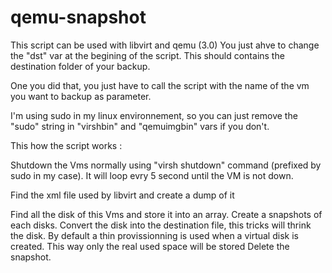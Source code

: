 # qemu-snapshot

This script can be used with libvirt and qemu (3.0)
You just ahve to change the "dst" var at the begining of the script. This should contains the destination folder of your backup.

One you did that, you just have to call the script with the name of the vm you want to backup as parameter.

I'm using sudo in my linux environnement, so you can just remove the "sudo" string in "virshbin" and "qemuimgbin" vars if you don't.

This how the script works :

Shutdown the Vms normally using "virsh shutdown" command (prefixed by sudo in my case). It will loop evry 5 second until the VM is not down.

Find the xml file used by libvirt and create a dump of it


Find all the disk of this Vms and store it into an array.
Create a snapshots of each disks.
Convert the disk into the destination file, this tricks will thrink the disk. By default a thin provissionning is used when a virtual disk is created. This way only the real used space will be stored
Delete the snapshot.
